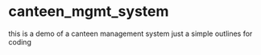 # canteen_mgmt_system
this is a demo of a canteen management system just a simple outlines for coding
